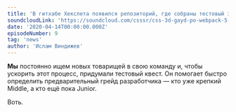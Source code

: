 ```yaml
---
title: 'В гитхабе Хекслета появился репозиторий, где собраны тестовый задания почти тридцат IT компаний. Кстати, недавно, совместно с Хекcлетом мы провели публичное собеседование на должность фронтенд-разработчика'
soundcloudLink: 'https://soundcloud.com/csssr/css-3d-gayd-po-webpack-5-nodejs-15-react-17-i-cra-4-playwright-python-composer-2-observer-apis?in=csssr/sets/512-news'
date: '2020-04-14T00:00:00.000Z'
episodeNumber: 9
tag: 'news'
author: 'Ислам Виндижев'
---
```


**Мы** постоянно ищем новых товарищей в свою команду и, чтобы ускорить этот процесс, придумали тестовый квест. Он помогает быстро определить предварительный грейд разработчика — кто уже крепкий Middle, а кто ещё пока Junior.

Воть.